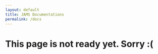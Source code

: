 ```yaml
---
layout: default
title: JAMS Documentations
permalink: /docs
---
```


# This page is not ready yet. Sorry :(